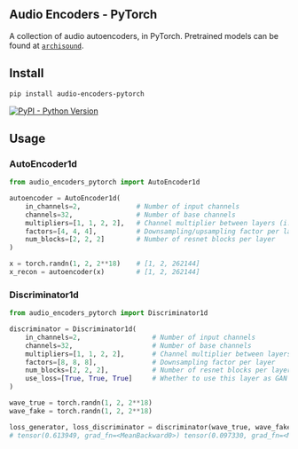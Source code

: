 ## Audio Encoders - PyTorch

A collection of audio autoencoders, in PyTorch. Pretrained models can be found at [`archisound`](https://github.com/archinetai/archisound).

## Install

```bash
pip install audio-encoders-pytorch
```

[![PyPI - Python Version](https://img.shields.io/pypi/v/audio-encoders-pytorch?style=flat&colorA=black&colorB=black)](https://pypi.org/project/audio-encoders-pytorch/)


## Usage

### AutoEncoder1d
```py
from audio_encoders_pytorch import AutoEncoder1d

autoencoder = AutoEncoder1d(
    in_channels=2,              # Number of input channels
    channels=32,                # Number of base channels
    multipliers=[1, 1, 2, 2],   # Channel multiplier between layers (i.e. channels * multiplier[i] -> channels * multiplier[i+1])
    factors=[4, 4, 4],          # Downsampling/upsampling factor per layer
    num_blocks=[2, 2, 2]        # Number of resnet blocks per layer
)

x = torch.randn(1, 2, 2**18)    # [1, 2, 262144]
x_recon = autoencoder(x)        # [1, 2, 262144]
```

### Discriminator1d
```py
from audio_encoders_pytorch import Discriminator1d

discriminator = Discriminator1d(
    in_channels=2,                  # Number of input channels
    channels=32,                    # Number of base channels
    multipliers=[1, 1, 2, 2],       # Channel multiplier between layers (i.e. channels * multiplier[i] -> channels * multiplier[i+1])
    factors=[8, 8, 8],              # Downsampling factor per layer
    num_blocks=[2, 2, 2],           # Number of resnet blocks per layer
    use_loss=[True, True, True]     # Whether to use this layer as GAN loss
)

wave_true = torch.randn(1, 2, 2**18)
wave_fake = torch.randn(1, 2, 2**18)

loss_generator, loss_discriminator = discriminator(wave_true, wave_fake)
# tensor(0.613949, grad_fn=<MeanBackward0>) tensor(0.097330, grad_fn=<MeanBackward0>)
```
